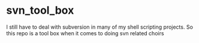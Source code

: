 # svn_tool_box
I still have to deal with subversion in many of my shell scripting projects. So this repo is a tool box when it comes to doing svn related choirs
